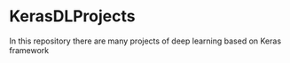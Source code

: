 # KerasDLProjects
In this repository there are many projects of deep learning based on Keras framework
